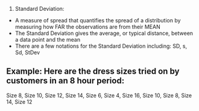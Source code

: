 <!-- Measures Of Spread: Standard Deviation --> 

1. Standard Deviation: 
  - A measure of spread that quantifies the spread of a distribution by measuring how FAR the observations are from their MEAN 
  - The Standard Deviation gives the average, or typical distance, between a data point and the mean
  - There are a few notations for the Standard Deviation including: SD, s, Sd, StDev

## Example: Here are the dress sizes tried on by customers in an 8 hour period: 
      
  Size 8, Size 10, Size 12, Size 14, Size 6, Size 4, Size 16, Size 10, Size 8, Size 14, Size 12 
  